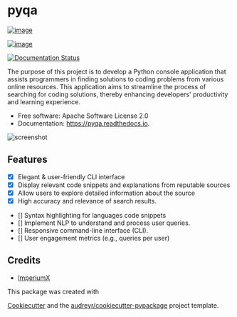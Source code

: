 pyqa
====

[![image](https://img.shields.io/pypi/v/pyqa.svg)](https://pypi.python.org/pypi/pyqa)

[![image](https://img.shields.io/travis/yusufadell/pyqa.svg)](https://travis-ci.com/yusufadell/pyqa)

[![Documentation Status](https://readthedocs.org/projects/pyqa/badge/?version=latest)](https://pyqa.readthedocs.io/en/latest/?version=latest)

The purpose of this project is to develop a Python console application that assists programmers in finding solutions to
coding problems from various online resources. This application aims to streamline the process of searching for coding
solutions, thereby enhancing developers' productivity and learning experience.

- Free software: Apache Software License 2.0
- Documentation: <https://pyqa.readthedocs.io>.

![screenshot](https://github.com/yusufadell/pyqa/raw/master/assets/screenshot.png)

Features
--------

- [x] Elegant & user-friendly CLI interface
- [x] Display relevant code snippets and explanations from reputable sources
- [x] Allow users to explore detailed information about the source
- [x] High accuracy and relevance of search results.
- [] Syntax highlighting for languages code snippets
- [] Implement NLP to understand and process user queries.
- [] Responsive command-line interface (CLI).
- [] User engagement metrics (e.g., queries per user)

Credits
-------

- [ImperiumX](https://github.com/ImperiumX)

This package was created with

[Cookiecutter](https://github.com/audreyr/cookiecutter) and the [audreyr/cookiecutter-pypackage](https://github.com/audreyr/cookiecutter-pypackage) project template.
